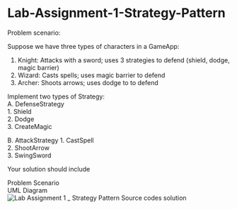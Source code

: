 # Lab-Assignment-1-Strategy-Pattern
Problem scenario:

Suppose we have three types of characters in a GameApp:

1. Knight: Attacks with a sword; uses 3 strategies to defend (shield, dodge, magic barrier)
2. Wizard: Casts spells; uses magic barrier to defend
3. Archer: Shoots arrows; uses dodge to to defend

Implement two types of Strategy:  
A.  DefenseStrategy  
     1. Shield  
     2. Dodge  
     3. CreateMagic  

B.  AttackStrategy
     1.  CastSpell  
     2.  ShootArrow  
     3.  SwingSword   

Your solution should include

Problem Scenario  
UML Diagram  
![Lab Assignment 1 _ Strategy Pattern](https://github.com/user-attachments/assets/bc30d611-3167-4a6c-b261-5ae62c81cd53)
Source codes solution  
